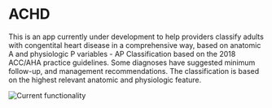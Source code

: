 # ACHD
This is an app currently under development to help providers classify adults with congentital heart disease in a comprehensive way, based on anatomic A and physiologic P variables - AP Classification based on the 2018 ACC/AHA practice guidelines. Some diagnoses have suggested minimum follow-up, and management recommendations. The classification is based on the highest relevant anatomic and physiologic feature.

![Current functionality](https://github.com/SidharthDNaik/ACHD/blob/master/Video%20of%20functionality/Functionality.gif)
